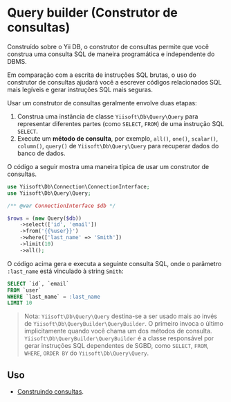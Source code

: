 # Query builder (Construtor de consultas)

Construído sobre o Yii DB, o construtor de consultas permite que você construa uma consulta SQL de maneira programática e independente do DBMS.

Em comparação com a escrita de instruções SQL brutas, o uso do construtor de consultas ajudará você a escrever códigos relacionados SQL mais legíveis
e gerar instruções SQL mais seguras.

Usar um construtor de consultas geralmente envolve duas etapas:

1. Construa uma instância de classe `Yiisoft\Db\Query\Query` para representar diferentes partes (como `SELECT`, `FROM`) de uma
instrução SQL `SELECT`.
2. Execute um **método de consulta**, por exemplo, `all()`, `one()`, `scalar()`, `column()`, `query()` de
    `Yiisoft\Db\Query\Query` para recuperar dados do banco de dados.

O código a seguir mostra uma maneira típica de usar um construtor de consultas.

```php
use Yiisoft\Db\Connection\ConnectionInterface;
use Yiisoft\Db\Query\Query;

/** @var ConnectionInterface $db */

$rows = (new Query($db))
    ->select(['id', 'email'])
    ->from('{{%user}}')
    ->where(['last_name' => 'Smith'])
    ->limit(10)
    ->all();
```

O código acima gera e executa a seguinte consulta SQL, onde o parâmetro `:last_name` está vinculado
à string `Smith`:

```sql
SELECT `id`, `email` 
FROM `user`
WHERE `last_name` = :last_name
LIMIT 10
```

> Nota: `Yiisoft\Db\Query\Query` destina-se a ser usado mais ao invés de `Yiisoft\Db\QueryBuilder\QueryBuilder`.
> O primeiro invoca o último implicitamente quando você chama um dos métodos de consulta.
> `Yiisoft\Db\QueryBuilder\QueryBuilder` é a classe responsável por gerar instruções SQL dependentes de SGBD, como
> `SELECT`, `FROM`, `WHERE`, `ORDER BY` do `Yiisoft\Db\Query\Query`.

## Uso

- [Construindo consultas](query-builder/building-queries.md).
